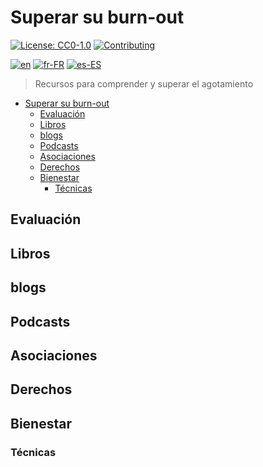 # Superar su burn-out

[![License: CC0-1.0](https://licensebuttons.net/l/zero/1.0/80x15.png)](http://creativecommons.org/publicdomain/zero/1.0/)
[![Contributing](https://img.shields.io/badge/Contributing-purple.svg)](https://github-com.translate.goog/burnyDay/awesome-burnout-overcome/blob/main/CONTRIBUTING.md?_x_tr_sl=auto&_x_tr_tl=es&_x_tr_hl=en-US&_x_tr_pto=wapp)

[![en](https://img.shields.io/badge/lang-en-red.svg)](https://github.com/burnyDay/awesome-burnout/blob/main/README.md)
[![fr-FR](https://img.shields.io/badge/lang-fr--fr-blue.svg)](https://github.com/burnyDay/awesome-burnout/blob/main/README.fr-FR.md)
[![es-ES](https://img.shields.io/badge/lang-es--es-yellow.svg)](https://github.com/burnyDay/awesome-burnout/blob/main/README.es-ES.md)

> Recursos para comprender y superar el agotamiento

<!--ts-->
* [Superar su burn-out](README.es-ES.md#superar-su-burn-out)
   * [Evaluación](README.es-ES.md#evaluación)
   * [Libros](README.es-ES.md#libros)
   * [blogs](README.es-ES.md#blogs)
   * [Podcasts](README.es-ES.md#podcasts)
   * [Asociaciones](README.es-ES.md#asociaciones)
   * [Derechos](README.es-ES.md#derechos)
   * [Bienestar](README.es-ES.md#bienestar)
      * [Técnicas](README.es-ES.md#técnicas)
<!--te-->

## Evaluación

## Libros

## blogs

## Podcasts

## Asociaciones

## Derechos

## Bienestar

### Técnicas
